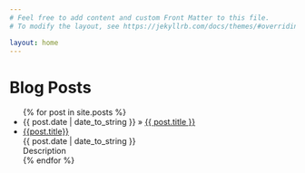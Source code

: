 ```yaml
---
# Feel free to add content and custom Front Matter to this file.
# To modify the layout, see https://jekyllrb.com/docs/themes/#overriding-theme-defaults

layout: home
---
```


<div id="home">
  <h1>Blog Posts</h1>
  <ul class="posts">
    {% for post in site.posts %}
      <li><span>{{ post.date | date_to_string }}</span> &raquo; <a href="{{ site.baseurl }}{{ post.url }}">{{ post.title }}</a></li>
    <li>  <a href="{{ site.baseurl }}{{ post.url }}">{{post.title}}</a> </br> {{ post.date | date_to_string }} </br> Description </li>
    {% endfor %}
  </ul>
</div>
